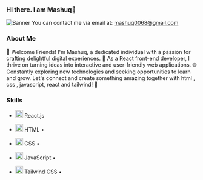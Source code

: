 ### Hi there. I am Mashuq👋
![Banner](https://i.ibb.co/9Tz11wN/mashuq0068-gmail-com.png)
You can contact me via email at: [mashuq0068@gmail.com](mailto:mashuq0068@gmail.com)

### About Me

👋 Welcome Friends! I'm Mashuq, a dedicated individual with a passion for crafting delightful digital experiences. 🚀 As a React front-end developer, I thrive on turning ideas into interactive and user-friendly web applications. 🌐 Constantly exploring new technologies and seeking opportunities to learn and grow. Let's connect and create something amazing together with html , css , javascript, react and tailwind!
🌟

### Skills
-  <img src="https://reactjs.org/favicon.ico" alt="React Logo" width="20" />     React.js

- <img src="https://www.w3.org/html/logo/downloads/HTML5_Logo_512.png" alt="HTML5 Logo" width="20" />     HTML •
 
- <img src="https://www.kindpng.com/picc/m/464-4640184_css3-png-download-css-icon-transparent-png.png" alt="CSS3 Logo" width="20" />     CSS •

- <img src="https://upload.wikimedia.org/wikipedia/commons/thumb/9/99/Unofficial_JavaScript_logo_2.svg/480px-Unofficial_JavaScript_logo_2.svg.png" alt="JavaScript Logo" width="20" /> 
     JavaScript •
  
- <img src="(https://tse3.mm.bing.net/th?id=OIP.eldTv3sw1JRG4EcL5rDYZgHaEy&pid=Api&P=0&h=220)https://tse3.mm.bing.net/th?id=OIP.eldTv3sw1JRG4EcL5rDYZgHaEy&pid=Api&P=0&h=220" alt="Tailwind CSS Logo" width="20" />    Tailwind CSS •
 

